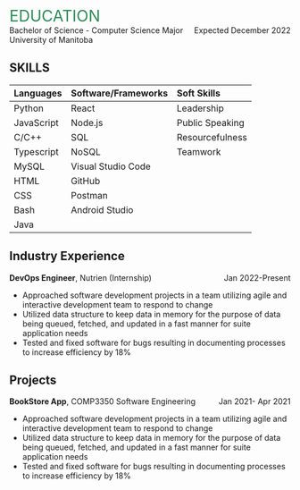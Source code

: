 

<div style="color: #2E8B57; font-size: 28px;">EDUCATION</div>
Bachelor of Science - Computer Science Major<span style="float: right;">Expected December 2022</span><br />
University of Manitoba


## SKILLS

| Languages  | Software/Frameworks | Soft Skills       |
|:-----------|:--------------------|:------------------|
| Python     | React               | Leadership        |
| JavaScript | Node.js             | Public Speaking   |
| C/C++      | SQL                 | Resourcefulness   |
| Typescript | NoSQL               | Teamwork          |
| MySQL      | Visual Studio Code  |                   |
| HTML       | GitHub              |                   |
| CSS        | Postman             |                   |
| Bash       | Android Studio      |                   |
| Java       |                     |                   |


## Industry Experience 
**DevOps Engineer**, Nutrien (Internship)
<span style="float: right;">Jan 2022-Present</span>

-  Approached software development projects in a team utilizing agile and interactive development team to respond to change  
-  Utilized data structure to keep data in memory for the purpose of data being queued, fetched, and updated in a fast manner for suite application needs  
-  Tested and fixed software for bugs resulting in documenting processes to increase efficiency by 18% 


## Projects 
**BookStore App**, COMP3350 Software Engineering
<span style="float: right;">Jan 2021- Apr 2021</span>

-  Approached software development projects in a team utilizing agile and interactive development team to respond to change  
-  Utilized data structure to keep data in memory for the purpose of data being queued, fetched, and updated in a fast manner for suite application needs  
-  Tested and fixed software for bugs resulting in documenting processes to increase efficiency by 18% 


